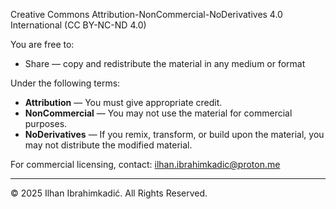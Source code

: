 Creative Commons Attribution-NonCommercial-NoDerivatives 4.0 International (CC BY-NC-ND 4.0)

You are free to:
- Share — copy and redistribute the material in any medium or format

Under the following terms:
- **Attribution** — You must give appropriate credit.
- **NonCommercial** — You may not use the material for commercial purposes.
- **NoDerivatives** — If you remix, transform, or build upon the material, you may not distribute the modified material.

For commercial licensing, contact: ilhan.ibrahimkadic@proton.me

---

© 2025 Ilhan Ibrahimkadić. All Rights Reserved.